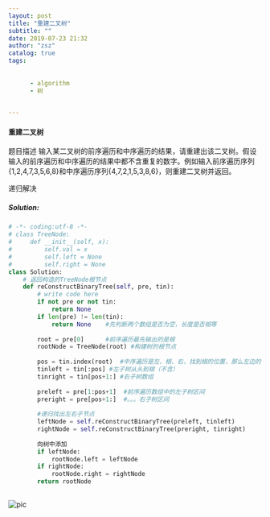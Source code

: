 ```yaml
---
layout: post
title: "重建二叉树"
subtitle: ""
date: 2019-07-23 21:32
author: "zsz"
catalog: true
tags: 
      
      
      - algorithm
      - 树
      

---
```







#### 重建二叉树

题目描述
输入某二叉树的前序遍历和中序遍历的结果，请重建出该二叉树。假设输入的前序遍历和中序遍历的结果中都不含重复的数字。例如输入前序遍历序列{1,2,4,7,3,5,6,8}和中序遍历序列{4,7,2,1,5,3,8,6}，则重建二叉树并返回。






递归解决



##### Solution:

```python
# -*- coding:utf-8 -*-
# class TreeNode:
#     def __init__(self, x):
#         self.val = x
#         self.left = None
#         self.right = None
class Solution:
    # 返回构造的TreeNode根节点
    def reConstructBinaryTree(self, pre, tin):
        # write code here
        if not pre or not tin:
            return None   
        if len(pre) != len(tin):
            return None    #先判断两个数组是否为空，长度是否相等
            
        root = pre[0]      #前序遍历最先输出的是根
        rootNode = TreeNode(root) #构建树的根节点
        
        pos = tin.index(root)  #中序遍历是左、根、右，找到根的位置，那么左边的都是左子树。
        tinleft = tin[:pos] #左子树从头到根（不含）
        tinright = tin[pos+1:] #右子树数组
        
        preleft = pre[1:pos+1]  #前序遍历数组中的左子树区间
        preright = pre[pos+1:]  #。。。右子树区间
        
        #递归找出左右子节点
        leftNode = self.reConstructBinaryTree(preleft, tinleft)    
        rightNode = self.reConstructBinaryTree(preright, tinright)
        
        向树中添加
        if leftNode:
            rootNode.left = leftNode
        if rightNode:
            rootNode.right = rightNode
        return rootNode
                                     
```



![pic](http://ww1.sinaimg.cn/large/006tNc79gy1g59yjpirnej30qo0gqab0.jpg)




